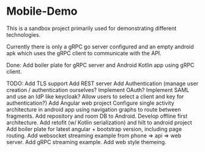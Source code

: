 # Mobile-Demo

This is a sandbox project primarily used for demonstrating different technologies.


Currently there is only a gRPC go server configured and an empty android apk which uses the gRPC client to communicate with the API.

Done:
Add boiler plate for gRPC server and Android Kotlin app using gRPC client.


TODO:
Add TLS support
Add REST server
Add Authentication (manage user creation / authentication ourselves? Implement OAuth? Implement SAML and use an IdP like keycloak? Allow users to select a client and key for authentication?)
Add Angular web project
Configure single activity architecture in android app using navigation graphs to route between fragments.
Add repository and room DB to Android.
Develop offline first architecture.
Add retofit (w/ Kotlin serialization) and hilt to android project
Add boiler plate for latest angular + bootstrap version, including page routing.
Add websocket streaming example from phone => api => web server.
Add gRPC streaming example.
Add web style themeing.

